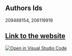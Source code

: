 ## Authors Ids
209488154, 206119919

## [Link to the website](https://sanjissocialrecipes.cs.bgu.ac.il/)

[![Open in Visual Studio Code](https://classroom.github.com/assets/open-in-vscode-718a45dd9cf7e7f842a935f5ebbe5719a5e09af4491e668f4dbf3b35d5cca122.svg)](https://classroom.github.com/online_ide?assignment_repo_id=11350816&assignment_repo_type=AssignmentRepo)
